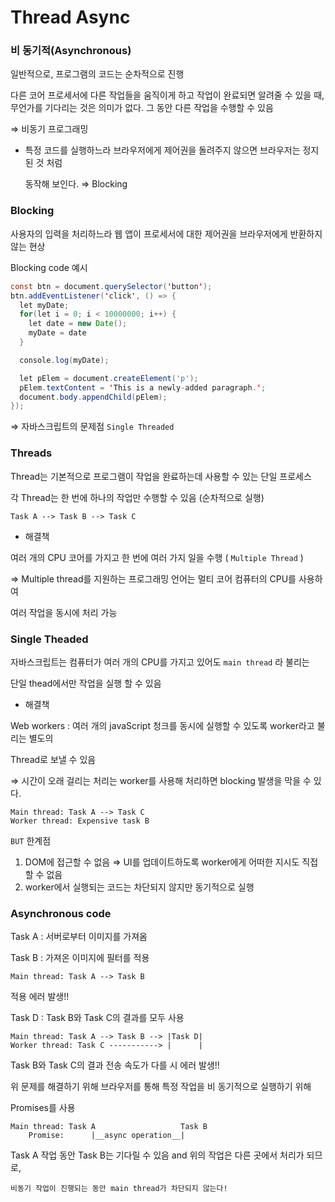 
# Thread Async

### 비 동기적(Asynchronous)

일반적으로, 프로그램의 코드는 순차적으로 진행

다른 코어 프로세서에 다른 작업들을 움직이게 하고 작업이 완료되면 알려줄 수 있을 때, 무언가를 기다리는 것은 의미가 없다. 그 동안 다른 작업을 수행할 수 있음

⇒ 비동기 프로그래밍

- 특정 코드를 실행하느라 브라우저에게 제어권을 돌려주지 않으면 브라우저는 정지된 것 처럼
    
    동작해 보인다. ⇒ Blocking
    

### Blocking

사용자의 입력을 처리하느라 웹 앱이 프로세서에 대한 제어권을 브라우저에게 반환하지 않는 현상

Blocking code 예시

```java
const btn = document.querySelector('button');
btn.addEventListener('click', () => {
  let myDate;
  for(let i = 0; i < 10000000; i++) {
    let date = new Date();
    myDate = date
  }

  console.log(myDate);

  let pElem = document.createElement('p');
  pElem.textContent = 'This is a newly-added paragraph.';
  document.body.appendChild(pElem);
});
```

⇒ 자바스크립트의 문제점 `Single Threaded` 

### Threads

Thread는 기본적으로 프로그램이 작업을 완료하는데 사용할 수 있는 단일 프로세스

각 Thread는 한 번에 하나의 작업만 수행할 수 있음 (순차적으로 실행)

`Task A --> Task B --> Task C`

- 해결책

여러 개의 CPU 코어를 가지고 한 번에 여러 가지 일을 수행 ( `Multiple Thread` )

⇒ Multiple thread를 지원하는 프로그래밍 언어는 멀티 코어 컴퓨터의 CPU를 사용하여 

여러 작업을 동시에 처리 가능

### Single Theaded

자바스크립트는 컴퓨터가 여러 개의 CPU를 가지고 있어도 `main thread` 라 불리는 

단일 thead에서만 작업을 실행 할 수 있음

- 해결책

Web workers : 여러 개의 javaScript 청크를 동시에 실행할 수 있도록 worker라고 불리는 별도의

Thread로 보낼 수 있음

⇒ 시간이 오래 걸리는 처리는 worker를 사용해 처리하면 blocking 발생을 막을 수 있다.

```
Main thread: Task A --> Task C
Worker thread: Expensive task B
```

`BUT` 한계점

1. DOM에 접근할 수 없음 ⇒ UI를 업데이트하도록 worker에게 어떠한 지시도 직접할 수 없음
2. worker에서 실행되는 코드는 차단되지 않지만 동기적으로 실행

### Asynchronous code

Task A : 서버로부터 이미지를 가져옴

Task B : 가져온 이미지에 필터를 적용

```
Main thread: Task A --> Task B
```

적용 에러 발생!!

Task D : Task B와 Task C의 결과를 모두 사용

```
Main thread: Task A --> Task B --> |Task D|
Worker thread: Task C -----------> |      |
```

Task B와 Task C의 결과 전송 속도가 다를 시 에러 발생!!

위 문제를 해결하기 위해 브라우저를 통해 특정 작업을 비 동기적으로 실행하기 위해

Promises를 사용

```
Main thread: Task A                   Task B
    Promise:      |__async operation__|
```

Task A 작업 동안 Task B는 기다릴 수 있음 and 위의 작업은 다른 곳에서 처리가 되므로, 

`비동기 작업이 진행되는 동안 main thread가 차단되지 않는다!`
